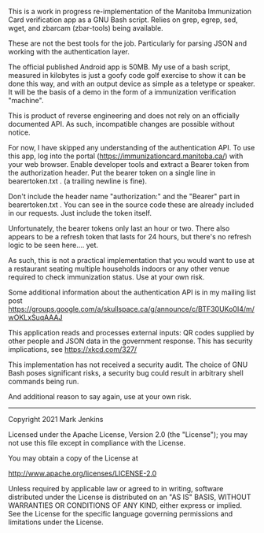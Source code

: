 This is a work in progress re-implementation of the Manitoba Immunization Card verification app as a GNU Bash script. Relies on grep, egrep, sed, wget, and zbarcam (zbar-tools) being available.

These are not the best tools for the job. Particularly for parsing JSON and working with the authentication layer.

The official published Android app is 50MB. My use of a bash script, measured in kilobytes is just a goofy code golf exercise to show it can be done this way, and with an output device as simple as a teletype or speaker. It will be the basis of a demo in the form of a immunization verification "machine".

This is product of reverse engineering and does not rely on an officially documented API. As such, incompatible changes are possible without notice.

For now, I have skipped any understanding of the authentication API. To use this app, log into the portal (https://immunizationcard.manitoba.ca/) with your web browser. Enable developer tools and extract a Bearer token from the authorization header. Put the bearer token on a single line in bearertoken.txt . (a trailing newline is fine).

Don't include the header name "authorization:" and the "Bearer" part in bearertoken.txt . You can see in the source code these are already included in our requests. Just include the token itself.

Unfortunately, the bearer tokens only last an hour or two. There also appears to be a refresh token that lasts for 24 hours, but there's no refresh logic to be seen here.... yet.

As such, this is not a practical implementation that you would want to use at a restaurant seating multiple households indoors or any other venue required to check immunization status. Use at your own risk.

Some additional information about the authentication API is in my mailing list post
https://groups.google.com/a/skullspace.ca/g/announce/c/BTF30UKo0I4/m/wOKLxSuqAAAJ

This application reads and processes external inputs: QR codes supplied by other people and JSON data in the government response. This has security implications, see
https://xkcd.com/327/

This implementation has not received a security audit. The choice of GNU Bash poses significant risks, a security bug could result in arbitrary shell commands being run.

And additional reason to say again, use at your own risk.

--------------------

Copyright 2021 Mark Jenkins

Licensed under the Apache License, Version 2.0 (the "License");
you may not use this file except in compliance with the License.

You may obtain a copy of the License at

  http://www.apache.org/licenses/LICENSE-2.0

Unless required by applicable law or agreed to in writing, software
distributed under the License is distributed on an "AS IS" BASIS,
WITHOUT WARRANTIES OR CONDITIONS OF ANY KIND, either express or implied.
See the License for the specific language governing permissions and
limitations under the License.